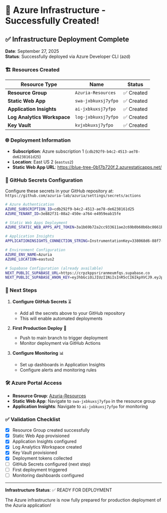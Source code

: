 # 🎉 Azure Infrastructure - Successfully Created!

## ✅ Infrastructure Deployment Complete

**Date**: September 27, 2025  
**Status**: Successfully deployed via Azure Developer CLI (azd)

### 🏗️ Resources Created

| Resource Type | Name | Status |
|---------------|------|--------|
| **Resource Group** | `Azuria-Resources` | ✅ Created |
| **Static Web App** | `swa-jxbkuxsj7yfpo` | ✅ Created |
| **Application Insights** | `ai-jxbkuxsj7yfpo` | ✅ Created |
| **Log Analytics Workspace** | `log-jxbkuxsj7yfpo` | ✅ Created |
| **Key Vault** | `kvjxbkuxsj7yfpo` | ✅ Created |

### 🌐 Deployment Information

- **Subscription**: Azure subscription 1 (`cdb292f9-b4c2-4513-ae78-de6238161d25`)
- **Location**: East US 2 (`eastus2`)
- **Static Web App URL**: https://blue-tree-0b17b720f.2.azurestaticapps.net/

### 🔑 GitHub Secrets Configuration

Configure these secrets in your GitHub repository at:  
`https://github.com/azuria-lab/azuria/settings/secrets/actions`

```bash
# Azure Authentication
AZURE_SUBSCRIPTION_ID=cdb292f9-b4c2-4513-ae78-de6238161d25
AZURE_TENANT_ID=3e882f31-08a2-450e-a764-e4959eab15fe

# Static Web Apps Deployment
AZURE_STATIC_WEB_APPS_API_TOKEN=3a1b69b72a2cc933611ae2c69b0b60b6bc8661b5e4028127e5195ba1cc71dc5a02-2dff2d16-2784-4099-a87a-1cd99da063f000f02260b17b720f

# Application Insights
APPLICATIONINSIGHTS_CONNECTION_STRING=InstrumentationKey=338068d6-88f7-4590-9767-d5ab79a7af95;IngestionEndpoint=https://eastus2-3.in.applicationinsights.azure.com/;LiveEndpoint=https://eastus2.livediagnostics.monitor.azure.com/;ApplicationId=4a006ec4-9eb1-4534-b378-1c6a52faf39c

# Environment Configuration
AZURE_ENV_NAME=Azuria
AZURE_LOCATION=eastus2

# Supabase Configuration (already available)
NEXT_PUBLIC_SUPABASE_URL=https://crpzkppsriranmeumfqs.supabase.co
NEXT_PUBLIC_SUPABASE_ANON_KEY=eyJhbGciOiJIUzI1NiIsInR5cCI6IkpXVCJ9.eyJpc3MiOiJzdXBhYmFzZSIsInJlZiI6ImNycHprcHBzcmlyYW5tZXVtZnFzIiwicm9sZSI6ImFub24iLCJpYXQiOjE3NTY1ODkwNjcsImV4cCI6MjA3MjE2NTA2N30.OB2LjijKKxDJMg4zwv-ky-u2yH4MUbeUpe-YPi37WnM
```

### 🚀 Next Steps

1. **Configure GitHub Secrets** ⏳
   - Add all the secrets above to your GitHub repository
   - This will enable automated deployments

2. **First Production Deploy** 🚀
   - Push to main branch to trigger deployment
   - Monitor deployment via GitHub Actions

3. **Configure Monitoring** 📊
   - Set up dashboards in Application Insights
   - Configure alerts and monitoring rules

### 🛠️ Azure Portal Access

- **Resource Group**: [Azuria-Resources](https://portal.azure.com/#@/resource/subscriptions/cdb292f9-b4c2-4513-ae78-de6238161d25/resourceGroups/Azuria-Resources/overview)
- **Static Web App**: Navigate to `swa-jxbkuxsj7yfpo` in the resource group
- **Application Insights**: Navigate to `ai-jxbkuxsj7yfpo` for monitoring

### ✅ Validation Checklist

- [x] Resource Group created successfully
- [x] Static Web App provisioned
- [x] Application Insights configured
- [x] Log Analytics Workspace created
- [x] Key Vault provisioned
- [x] Deployment tokens collected
- [ ] GitHub Secrets configured (next step)
- [ ] First deployment triggered
- [ ] Monitoring dashboards configured

---

**Infrastructure Status**: ✅ READY FOR DEPLOYMENT

The Azure infrastructure is now fully prepared for production deployment of the Azuria application!